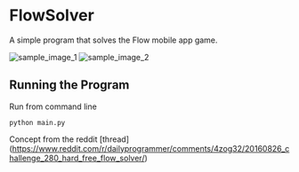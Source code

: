 # FlowSolver
A simple program that solves the Flow mobile app game.

![sample_image_1](https://github.com/MatthewUng/FlowSolver/sample1.png)
![sample_image_2](https://github.com/MatthewUng/FlowSolver/sample2.png)

## Running the Program
Run from command line
```
python main.py
```

Concept from the reddit [thread] (https://www.reddit.com/r/dailyprogrammer/comments/4zog32/20160826_challenge_280_hard_free_flow_solver/)

